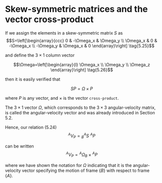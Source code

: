 &emsp;
# Skew-symmetric matrices and the vector cross-product

If we assign the elements in a skew-symmetric matrix $S$ as
$$S=\left[\begin{array}{ccc}
0 & -\Omega_x & \Omega_y \\
\Omega_x & 0 & -\Omega_x \\
-\Omega_y & \Omega_x & 0
\end{array}\right] \tag{5.25}$$

and define the $3 \times 1$ column vector

$$\Omega=\left[\begin{array}{l}
\Omega_x \\
\Omega_y \\
\Omega_z
\end{array}\right] \tag{5.26}$$

then it is easily verified that

$$S P=\Omega \times P \tag{5.27}$$

where $P$ is any vector, and $\times$ is the vector `cross-product`.


The $3 \times 1$ vector $\Omega$, which corresponds to the $3 \times 3$ angular-velocity matrix, is called the angular-velocity vector and was already introduced in Section 5.2.

Hence, our relation (5.24) 
$${ }^A V_P={ }_B^A S\ { }^A P\tag{5.24}$$

can be written
$${ }^A V_P={ }^A \Omega_B \times{ }^A P \tag{5.28}$$

where we have shown the notation for $\Omega$ indicating that it is the angular-velocity vector specifying the motion of frame $\{B\}$ with respect to frame $\{A\}$.